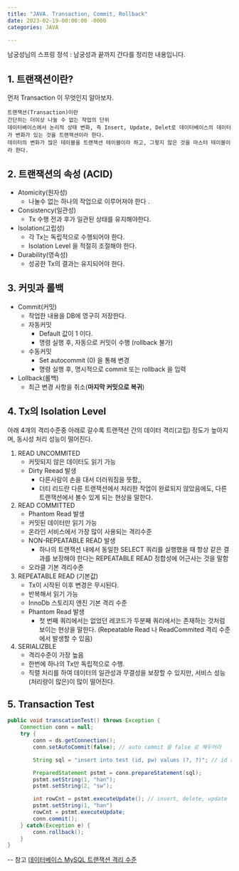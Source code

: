 ```yaml
---
title: "JAVA. Transaction, Commit, Rollback"
date: 2023-02-19-00:00:00 -0000
categories: JAVA

---
```


남궁성님의 스프링 정석 : 남궁성과 끝까지 간다를 정리한 내용입니다. 

## 1. 트랜잭션이란?
먼저 Transaction 이 무엇인지 알아보자.

```
트랜잭션(Transaction)이란
간단히는 더이상 나눌 수 없는 작업의 단위
데이터베이스에서 논리적 상태 변화, 즉 Insert, Update, Delet로 데이터베이스의 데이터가 변화가 있는 것을 트랜잭션이라 한다.
데이터의 변화가 많은 테이블을 트랜잭션 테이블이라 하고, 그렇지 않은 것을 마스터 테이블이라 한다.
```


## 2. 트랜잭션의 속성 (ACID)
- Atomicity(원자성)
    - 나눌수 없는 하나의 작업으로 이루어져야 한다 .
- Consistency(일관성)
    - Tx 수행 전과 후가 일관된 상태를 유지해야한다.
- Isolation(고립성)
    - 각 Tx는 독립적으로 수행되어야 한다.
    - Isolation Level 을 적절히 조절해야 한다.
- Durability(영속성)
    - 성공한 Tx의 결과는 유지되어야 한다.

## 3. 커밋과 롤백
- Commit(커밋)
    - 작업한 내용을 DB에 영구히 저장한다.
    - 자동커밋
        - Default 값이 1 이다.
        - 명령 실행 후, 자동으로 커밋이 수행 (rollback 불가)
    - 수동커밋
        - Set autocommit (0) 을 통해 변경
        - 명령 실행 후, 명시적으로 commit 또는 rollback 을 입력
- Lollback(롤백)
    - 최근 변경 사항을 취소(__마지막 커밋으로 복귀__)


## 4. Tx의 Isolation Level 
아래 4개의 격리수준중 아래로 갈수록 트랜잭션 간의 데이터 격리(고립) 정도가 높아지며, 동시성 처리 성능이 떨어진다.

1. READ UNCOMMITED
    - 커밋되지 않은 데이터도 읽기 가능
    - Dirty Reead 발생
        - 다른사람이 손을 대서 더러워짐을 뜻함,,
        - 더티 리드란 다른 트랜잭션에서 처리한 작업이 완료되지 않았음에도, 다른 트랜잭션에서 볼수 있게 되는 현상을 말한다.
2. READ COMMITTED
    - Phantom Read 발생
    - 커밋된 데이터만 읽기 가능
    - 온라인 서비스에서 가장 많이 사용되는 격리수준
    - NON-REPEATABLE READ 발생
        - 하나의 트랜잭션 내에서 동일한 SELECT 쿼리를 실행했을 때 항상 같은 결과를 보장해야 한다는 REPEATABLE READ 정합성에 어근사는 것을 말함
    - 오라클 기본 격리수준
3. REPEATABLE READ (기본값)
    - Tx이 시작된 이후 변경은 무시된다.
    - 반복해서 읽기 가능
    - InnoDb 스토리지 엔진 기본 격리 수준
    - Phantom Read 발생
        - 첫 번째 쿼리에서는 없었던 레코드가 두분째 쿼리에서는 존재하는 것처럼 보이는 현상을 말한다. (Repeatable Read 나 ReadCommited 격리 수준에서 발생할 수 있음)
4. SERIALIZBLE
    - 격리수준이 가장 높음
    - 한번에 하나의 Tx만 독립적으로 수행.
    - 직렬 처리를 하여 데이터의 일관성과 무결성을 보장할 수 있지만, 서비스 성능(처리량이 많은)이 많이 떨어진다.


## 5. Transaction Test
```java
public void transcationTest() throws Exception {
    Connection conn = null;
    try {
        conn = ds.getConnection();
        conn.setAutoCommit(false); // auto commit 을 false 로 해두어라

        String sql = "insert into test (id, pw) values (?, ?)"; // id 는 pk

        PreparedStatement pstmt = conn.prepareStatement(sql);
        pstmt.setString(1, "han");
        pstmt.setString(2, "sw");

        int rowCnt = pstmt.executeUpdate(); // insert, delete, update
        pstmt.setString(1, "han")
        rowCnt = pstmt.executeUpdate;
        conn.commit();
    } catch(Exception e) {
        conn.rollback();
    }
}
```

-- 참고 [데이터베이스 MySQL 트랜잭션 격리 수준](https://steady-coding.tistory.com/562)
